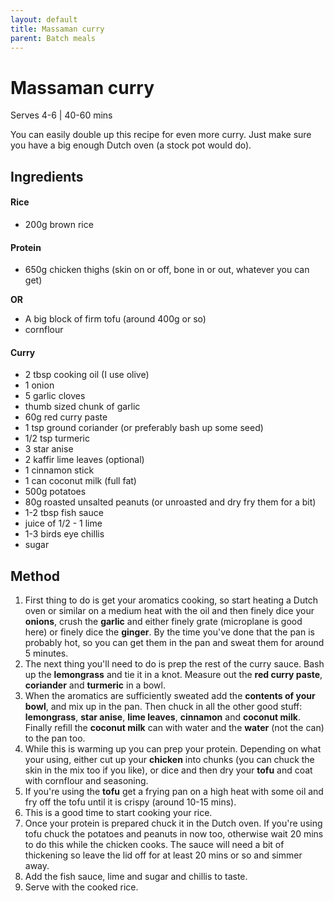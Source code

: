 ```yaml
---
layout: default
title: Massaman curry
parent: Batch meals
---
```


# Massaman curry

Serves 4-6 \| 40-60 mins

You can easily double up this recipe for even more curry. Just make sure you have a big enough Dutch oven (a stock pot would do).

## Ingredients

#### Rice

- 200g brown rice

#### Protein

- 650g chicken thighs (skin on or off, bone in or out, whatever you can get)

**OR**
- A big block of firm tofu (around 400g or so)
- cornflour

#### Curry

- 2 tbsp cooking oil (I use olive)
- 1 onion
- 5 garlic cloves
- thumb sized chunk of garlic
- 60g red curry paste
- 1 tsp ground coriander (or preferably bash up some seed)
- 1/2 tsp turmeric 
- 3 star anise
- 2 kaffir lime leaves (optional)
- 1 cinnamon stick
- 1 can coconut milk (full fat)
- 500g potatoes
- 80g roasted unsalted peanuts (or unroasted and dry fry them for a bit)
- 1-2 tbsp fish sauce
- juice of 1/2 - 1 lime
- 1-3 birds eye chillis
- sugar

## Method

1. First thing to do is get your aromatics cooking, so start heating a Dutch oven or similar on a medium heat with the oil and then finely dice your **onions**, crush the **garlic** and either finely grate (microplane is good here) or finely dice the **ginger**. By the time you've done that the pan is probably hot, so you can get them in the pan and sweat them for around 5 minutes.
1. The next thing you'll need to do is prep the rest of the curry sauce. Bash up the **lemongrass** and tie it in a knot. Measure out the **red curry paste**, **coriander** and **turmeric** in a bowl.
1. When the aromatics are sufficiently sweated add the **contents of your bowl**, and mix up in the pan. Then chuck in all the other good stuff: **lemongrass**, **star anise**, **lime leaves**, **cinnamon** and **coconut milk**. Finally refill the **coconut milk** can with water and the **water** (not the can) to the pan too.
1. While this is warming up you can prep your protein. Depending on what your using, either cut up your **chicken** into chunks (you can chuck the skin in the mix too if you like), or dice and then dry your **tofu** and coat with cornflour and seasoning.
1. If you're using the **tofu** get a frying pan on a high heat with some oil and fry off the tofu until it is crispy (around 10-15 mins).
1. This is a good time to start cooking your rice.
1. Once your protein is prepared chuck it in the Dutch oven. If you're using tofu chuck the potatoes and peanuts in now too, otherwise wait 20 mins to do this while the chicken cooks. The sauce will need a bit of thickening so leave the lid off for at least 20 mins or so and simmer away.
1. Add the fish sauce, lime and sugar and chillis to taste.
1. Serve with the cooked rice.